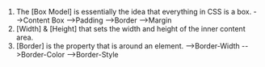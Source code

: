 1. The [Box Model] is essentially the idea that everything in CSS is a box.
		-->Content Box
		-->Padding
		-->Border
		-->Margin
2. [Width] & [Height] that sets the width and height of the inner content area. 
3. [Border] is the property that is around an element. 
		-->Border-Width
		-->Border-Color
		-->Border-Style
